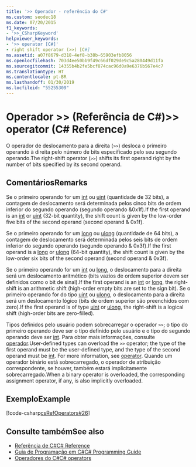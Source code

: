 ```yaml
---
title: '>> Operador - referência do C#'
ms.custom: seodec18
ms.date: 07/20/2015
f1_keywords:
- '>>_CSharpKeyword'
helpviewer_keywords:
- '>> operator [C#]'
- right shift operator (>>) [C#]
ms.assetid: a07f8679-d318-4ef8-b38b-65903efb8056
ms.openlocfilehash: 703d4ee50bb9f49c66df029de9c5a280449d11fa
ms.sourcegitcommit: 14355b4b2fe5bcf874cac96d0a9e6376b567e4c7
ms.translationtype: HT
ms.contentlocale: pt-BR
ms.lasthandoff: 01/30/2019
ms.locfileid: "55255309"
---
```

# <a name="-operator-c-reference"></a><span data-ttu-id="13e12-102">Operador >> (Referência de C#)</span><span class="sxs-lookup"><span data-stu-id="13e12-102">>> operator (C# Reference)</span></span>

<span data-ttu-id="13e12-103">O operador de deslocamento para a direita (`>>`) desloca o primeiro operando à direita pelo número de bits especificado pelo seu segundo operando.</span><span class="sxs-lookup"><span data-stu-id="13e12-103">The right-shift operator (`>>`) shifts its first operand right by the number of bits specified by its second operand.</span></span>

## <a name="remarks"></a><span data-ttu-id="13e12-104">Comentários</span><span class="sxs-lookup"><span data-stu-id="13e12-104">Remarks</span></span>

<span data-ttu-id="13e12-105">Se o primeiro operando for um [int](../keywords/int.md) ou [uint](../keywords/uint.md) (quantidade de 32 bits), a contagem de deslocamento será determinada pelos cinco bits de ordem inferior do segundo operando (segundo operando &0x1f).</span><span class="sxs-lookup"><span data-stu-id="13e12-105">If the first operand is an [int](../keywords/int.md) or [uint](../keywords/uint.md) (32-bit quantity), the shift count is given by the low-order five bits of the second operand (second operand & 0x1f).</span></span>

<span data-ttu-id="13e12-106">Se o primeiro operando for um [long](../keywords/long.md) ou [ulong](../keywords/ulong.md) (quantidade de 64 bits), a contagem de deslocamento será determinada pelos seis bits de ordem inferior do segundo operando (segundo operando & 0x3f).</span><span class="sxs-lookup"><span data-stu-id="13e12-106">If the first operand is a [long](../keywords/long.md) or [ulong](../keywords/ulong.md) (64-bit quantity), the shift count is given by the low-order six bits of the second operand (second operand & 0x3f).</span></span>

<span data-ttu-id="13e12-107">Se o primeiro operando for um [int](../keywords/int.md) ou [long](../keywords/long.md), o deslocamento para a direita será um deslocamento aritmético (bits vazios de ordem superior devem ser definidos como o bit de sinal).</span><span class="sxs-lookup"><span data-stu-id="13e12-107">If the first operand is an [int](../keywords/int.md) or [long](../keywords/long.md), the right-shift is an arithmetic shift (high-order empty bits are set to the sign bit).</span></span> <span data-ttu-id="13e12-108">Se o primeiro operando for do tipo [uint](../keywords/uint.md) ou [ulong](../keywords/ulong.md), o deslocamento para a direita será um deslocamento lógico (bits de ordem superior são preenchidos com zero).</span><span class="sxs-lookup"><span data-stu-id="13e12-108">If the first operand is of type [uint](../keywords/uint.md) or [ulong](../keywords/ulong.md), the right-shift is a logical shift (high-order bits are zero-filled).</span></span>

<span data-ttu-id="13e12-109">Tipos definidos pelo usuário podem sobrecarregar o operador `>>`; o tipo do primeiro operando deve ser o tipo definido pelo usuário e o tipo do segundo operando deve ser [int](../keywords/int.md). Para obter mais informações, consulte [operador](../keywords/operator.md).</span><span class="sxs-lookup"><span data-stu-id="13e12-109">User-defined types can overload the `>>` operator; the type of the first operand must be the user-defined type, and the type of the second operand must be [int](../keywords/int.md). For more information, see [operator](../keywords/operator.md).</span></span> <span data-ttu-id="13e12-110">Quando um operador binário está sobrecarregado, o operador de atribuição correspondente, se houver, também estará implicitamente sobrecarregado.</span><span class="sxs-lookup"><span data-stu-id="13e12-110">When a binary operator is overloaded, the corresponding assignment operator, if any, is also implicitly overloaded.</span></span>

## <a name="example"></a><span data-ttu-id="13e12-111">Exemplo</span><span class="sxs-lookup"><span data-stu-id="13e12-111">Example</span></span>

[!code-csharp[csRefOperators#26](~/samples/snippets/csharp/VS_Snippets_VBCSharp/csrefOperators/CS/csrefOperators.cs#26)]

## <a name="see-also"></a><span data-ttu-id="13e12-112">Consulte também</span><span class="sxs-lookup"><span data-stu-id="13e12-112">See also</span></span>

- [<span data-ttu-id="13e12-113">Referência de C#</span><span class="sxs-lookup"><span data-stu-id="13e12-113">C# Reference</span></span>](../index.md)
- [<span data-ttu-id="13e12-114">Guia de Programação em C#</span><span class="sxs-lookup"><span data-stu-id="13e12-114">C# Programming Guide</span></span>](../../programming-guide/index.md)
- [<span data-ttu-id="13e12-115">Operadores do C#</span><span class="sxs-lookup"><span data-stu-id="13e12-115">C# operators</span></span>](index.md)